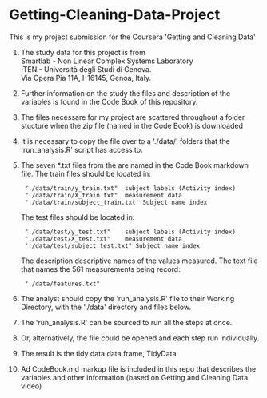 # Getting-Cleaning-Data-Project
This is my project submission for the Coursera 'Getting and Cleaning Data'

1. The study data for this project is from  
	Smartlab - Non Linear Complex Systems Laboratory                                                                      
	ITEN - Università degli Studi di Genova.                                                                               
	Via Opera Pia 11A, I-16145, Genoa, Italy.                                                                               
    
2. Further information on the study the files and description of the variables is found in the Code Book of this repository.
3. The files necessare for my project are scattered throughout a folder stucture when the zip file (named in the Code Book) is downloaded
4. It is necessary to copy the file over to a './data/' folders that the 'run_analysis.R' script has access to.
5. The seven *.txt files from the are named in the Code Book markdown file.
	The train files should be located in:

		"./data/train/y_train.txt"  subject labels (Activity index)	                             			
		"./data/train/X_train.txt"  measurement data
		"./data/train/subject_train.txt' Subject name index
		
	The test files should be located in:	
	
		"./data/test/y_test.txt"    subject labels (Activity index)							
		"./data/test/X_test.txt"    measurement data
		"./data/test/subject_test.txt" Subject name index
		
	The description descriptive names of the values measured.
    	The text file that names the 561 measurements being record:
    	
		"./data/features.txt" 

6. The analyst should copy the 'run_analysis.R' file to their Working Directory, with the './data' directory and files below.
7. The 'run_analysis.R' can be sourced to run all the steps at once.
8. Or, alternatively, the file could be opened and each step run individually.
9. The result is the tidy data data.frame, TidyData
9. Ad CodeBook.md markup file is included in this repo that describes the variables and other information (based on Getting and Cleaning Data video)


 

